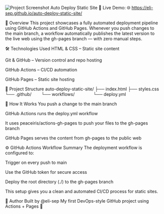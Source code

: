 ![Project Screenshot](screenshot.png)
Auto Deploy Static Site 🚀
Live Demo:
🌐 https://eli-sep.github.io/auto-deploy-static-site/

📌 Overview
This project showcases a fully automated deployment pipeline using GitHub Actions and GitHub Pages. Whenever you push changes to the main branch, a workflow automatically publishes the latest version to the live web using the gh-pages branch — with zero manual steps.

🛠 Technologies Used
HTML & CSS – Static site content

Git & GitHub – Version control and repo hosting

GitHub Actions – CI/CD automation

GitHub Pages – Static site hosting

📁 Project Structure
auto-deploy-static-site/
├── index.html
├── styles.css
└── .github/
  └── workflows/
    └── deploy.yml

🔄 How It Works
You push a change to the main branch

GitHub Actions runs the deploy.yml workflow

It uses peaceiris/actions-gh-pages to push your files to the gh-pages branch

GitHub Pages serves the content from gh-pages to the public web

⚙️ GitHub Actions Workflow Summary
The deployment workflow is configured to:

Trigger on every push to main

Use the GitHub token for secure access

Deploy the root directory (./) to the gh-pages branch

This setup gives you a clean and automated CI/CD process for static sites.

👤 Author
Built by @eli-sep
My first DevOps-style GitHub project using Actions + Pages 🚀
